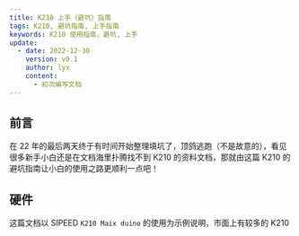 ```yaml
---
title: K210 上手（避坑）指南
tags: K210, 避坑指南, 上手指南
keywords: K210 使用指南，避坑, 上手
update:
  - date: 2022-12-30
    version: v0.1
    author: lyx
    content:
      - 初次编写文档
---
```


## 前言

在 22 年的最后两天终于有时间开始整理填坑了，顶鸽逃跑（不是故意的），看见很多新手小白还是在文档海里扑腾找不到 K210 的资料文档，那就由这篇 K210 的避坑指南让小白的使用之路更顺利一点吧！

## 硬件

这篇文档以 SIPEED `K210 Maix duino` 的使用为示例说明，市面上有较多的 K210